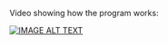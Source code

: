 Video showing how the program works:

[![IMAGE ALT TEXT](http://img.youtube.com/vi/wsJCEbuyxfE/0.jpg)](http://www.youtube.com/watch?v=wsJCEbuyxfE "Video Title")
